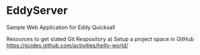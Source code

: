 # EddyServer
Sample Web Application for Eddy Quicksall

Resources to get stated
Git Respository
a) Setup a project space in GitHub
https://guides.github.com/activities/hello-world/
